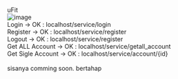 uFit <br>
![image](https://github.com/user-attachments/assets/72f07489-a229-4571-9015-4213b1af9d14)
<br>
Login -> OK : localhost/service/login<br>
Register -> OK : localhost/service/register<br>
Logout -> OK : localhost/service/register<br>
Get ALL Account -> OK : localhost/service/getall_account<br>
Get Sigle Account -> OK : localhost/service/account/{id}<br>
<br>
sisanya comming soon. bertahap<br>
